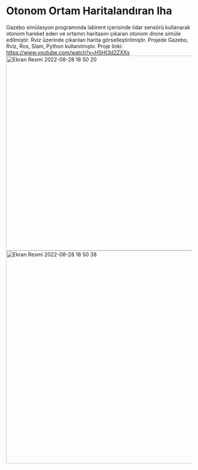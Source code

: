 # Otonom Ortam Haritalandıran Iha
 Gazebo simülasyon programında labirent içerisinde lidar sensörü kullanarak otonom hareket eden ve ortamın haritasını çıkaran otonom drone simüle edilmiştir. Rviz üzerinde çıkarılan harita görselleştirilmiştir. Projede Gazebo, Rviz, Ros, Slam, Python kullanılmıştır. Proje linki: https://www.youtube.com/watch?v=H5Ht3d2ZXXs
<img width="527" alt="Ekran Resmi 2022-08-28 18 50 20" src="https://user-images.githubusercontent.com/94199721/187082908-496015af-6c81-43fc-a1dd-2594d55747df.png">
<img width="576" alt="Ekran Resmi 2022-08-28 18 50 38" src="https://user-images.githubusercontent.com/94199721/187082913-b87123b4-304c-40c8-9c86-c68505496bf2.png">
